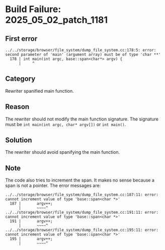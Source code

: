 # Build Failure: 2025_05_02_patch_1181

## First error

```
../../storage/browser/file_system/dump_file_system.cc:178:5: error: second parameter of 'main' (argument array) must be of type 'char **'
  178 | int main(int argc, base::span<char*> argv) {
      |     ^
```

## Category
Rewriter spanified main function.

## Reason
The rewriter should not modify the main function signature. The signature must be `int main(int argc, char* argv[])` or `int main()`.

## Solution
The rewriter should avoid spanifying the main function.

## Note
The code also tries to increment the span. It makes no sense because a span is not a pointer. The error messages are:
```
../../storage/browser/file_system/dump_file_system.cc:187:11: error: cannot increment value of type 'base::span<char *>'
  187 |       argv++;
      |       ~~~~^
../../storage/browser/file_system/dump_file_system.cc:191:11: error: cannot increment value of type 'base::span<char *>'
  191 |       argv++;
      |       ~~~~^
../../storage/browser/file_system/dump_file_system.cc:195:11: error: cannot increment value of type 'base::span<char *>'
  195 |       argv++;
      |       ~~~~^